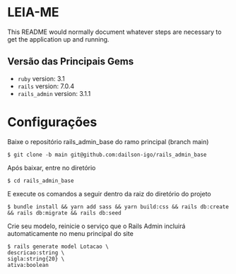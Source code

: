 # LEIA-ME

This README would normally document whatever steps are necessary to get the
application up and running.

##  Versão das Principais Gems
- `ruby` version: 3.1
- `rails` version: 7.0.4
- `rails_admin` version: 3.1.1

# Configurações

Baixe o repositório rails_admin_base do ramo principal (branch main)
```
$ git clone -b main git@github.com:dailson-igo/rails_admin_base
```

Após baixar, entre no diretório
```
$ cd rails_admin_base
```

E execute os comandos a seguir dentro da raiz do diretório do projeto
```
$ bundle install && yarn add sass && yarn build:css && rails db:create && rails db:migrate && rails db:seed
```

Crie seu modelo, reinicie o serviço que o Rails Admin incluirá automaticamente no menu principal do site
```
$ rails generate model Lotacao \
descricao:string \
sigla:string{20} \
ativa:boolean
```